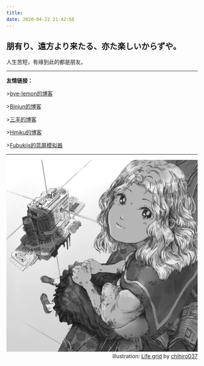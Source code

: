 ```yaml
---
title: 
date: 2020-04-22 21:42:58
---
```


## 朋有り、遠方より来たる、亦た楽しいからずや。  
人生苦短，有缘到此的都是朋友。  

---

**友情链接：**  

\>[bye-lemon的博客](https://bye-lemon.github.io/)  
  
\>[Binjun的博客](https://leebinjun.github.io/)  
  
\>[三丰的博客](https://me.csdn.net/weixin_42089190)  
  
\>[Hmiku的博客](https://www.hatsune-miku.top/)  

\>[Fubukiis的蓝屏模拟器](https://fubukiis.github.io/)  
  
---

<img src = 73278147-resized.jpg alt = "Life grid">

<div align=right> illustration: <a href = "https://www.pixiv.net/artworks/73278147">Life grid</a> by <a href = "https://www.pixiv.net/users/19065369">chihiro037</a></div>  
  
